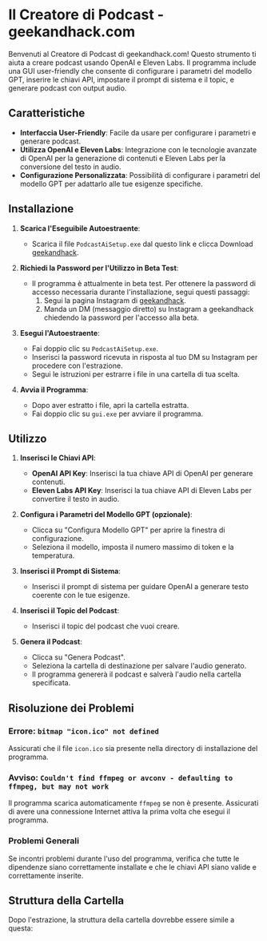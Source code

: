 # Il Creatore di Podcast - geekandhack.com

Benvenuti al Creatore di Podcast di geekandhack.com! Questo strumento ti aiuta a creare podcast usando OpenAI e Eleven Labs. Il programma include una GUI user-friendly che consente di configurare i parametri del modello GPT, inserire le chiavi API, impostare il prompt di sistema e il topic, e generare podcast con output audio.

## Caratteristiche

- **Interfaccia User-Friendly**: Facile da usare per configurare i parametri e generare podcast.
- **Utilizza OpenAI e Eleven Labs**: Integrazione con le tecnologie avanzate di OpenAI per la generazione di contenuti e Eleven Labs per la conversione del testo in audio.
- **Configurazione Personalizzata**: Possibilità di configurare i parametri del modello GPT per adattarlo alle tue esigenze specifiche.

## Installazione

1. **Scarica l'Eseguibile Autoestraente**:
    - Scarica il file `PodcastAiSetup.exe` dal questo link e clicca Download [geekandhack](https://www.geekandhack.com/distai/PodcastAI.html).

2. **Richiedi la Password per l'Utilizzo in Beta Test**:
    - Il programma è attualmente in beta test. Per ottenere la password di accesso necessaria durante l'installazione, segui questi passaggi:
        1. Segui la pagina Instagram di [geekandhack](https://www.instagram.com/geekandhack).
        2. Manda un DM (messaggio diretto) su Instagram a geekandhack chiedendo la password per l'accesso alla beta.

3. **Esegui l'Autoestraente**:
    - Fai doppio clic su `PodcastAiSetup.exe`.
    - Inserisci la password ricevuta in risposta al tuo DM su Instagram per procedere con l'estrazione.
    - Segui le istruzioni per estrarre i file in una cartella di tua scelta.

4. **Avvia il Programma**:
    - Dopo aver estratto i file, apri la cartella estratta.
    - Fai doppio clic su `gui.exe` per avviare il programma.

## Utilizzo

1. **Inserisci le Chiavi API**:
    - **OpenAI API Key**: Inserisci la tua chiave API di OpenAI per generare contenuti.
    - **Eleven Labs API Key**: Inserisci la tua chiave API di Eleven Labs per convertire il testo in audio.

2. **Configura i Parametri del Modello GPT (opzionale)**:
    - Clicca su "Configura Modello GPT" per aprire la finestra di configurazione.
    - Seleziona il modello, imposta il numero massimo di token e la temperatura.

3. **Inserisci il Prompt di Sistema**:
    - Inserisci il prompt di sistema per guidare OpenAI a generare testo coerente con le tue esigenze.

4. **Inserisci il Topic del Podcast**:
    - Inserisci il topic del podcast che vuoi creare.

5. **Genera il Podcast**:
    - Clicca su "Genera Podcast".
    - Seleziona la cartella di destinazione per salvare l'audio generato.
    - Il programma genererà il podcast e salverà l'audio nella cartella specificata.

## Risoluzione dei Problemi

### Errore: `bitmap "icon.ico" not defined`
Assicurati che il file `icon.ico` sia presente nella directory di installazione del programma.

### Avviso: `Couldn't find ffmpeg or avconv - defaulting to ffmpeg, but may not work`
Il programma scarica automaticamente `ffmpeg` se non è presente. Assicurati di avere una connessione Internet attiva la prima volta che esegui il programma.

### Problemi Generali
Se incontri problemi durante l'uso del programma, verifica che tutte le dipendenze siano correttamente installate e che le chiavi API siano valide e correttamente inserite.

## Struttura della Cartella

Dopo l'estrazione, la struttura della cartella dovrebbe essere simile a questa:
